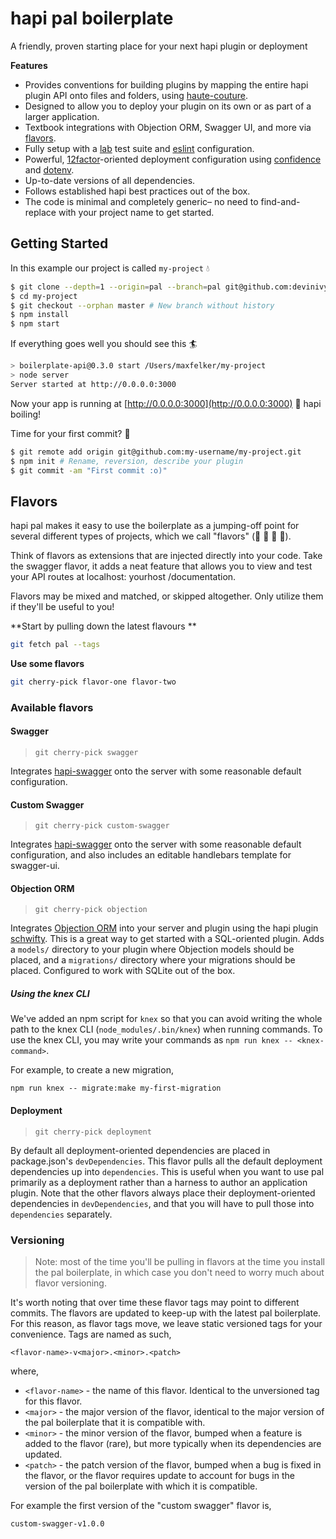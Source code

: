 # hapi pal boilerplate

A friendly, proven starting place for your next hapi plugin or deployment

**Features**
 - Provides conventions for building plugins by mapping the entire hapi plugin API onto files and folders, using [haute-couture](https://github.com/devinivy/haute-couture).
 - Designed to allow you to deploy your plugin on its own or as part of a larger application.
 - Textbook integrations with Objection ORM, Swagger UI, and more via [flavors](#flavors).
 - Fully setup with a [lab](https://github.com/hapijs/lab) test suite and [eslint](https://github.com/eslint/eslint) configuration.
 - Powerful, [12factor](https://12factor.net/)-oriented deployment configuration using
 [confidence](https://github.com/hapijs/confidence) and [dotenv](https://github.com/motdotla/dotenv).
 - Up-to-date versions of all dependencies.
 - Follows established hapi best practices out of the box.
 - The code is minimal and completely generic– no need to find-and-replace with your project name to get started.

## Getting Started
In this example our project is called `my-project` :droplet:

```bash
$ git clone --depth=1 --origin=pal --branch=pal git@github.com:devinivy/boilerplate-api.git my-project
$ cd my-project
$ git checkout --orphan master # New branch without history
$ npm install
$ npm start
```

If everything goes well you should see this :surfer:

```bash
> boilerplate-api@0.3.0 start /Users/maxfelker/my-project
> node server
Server started at http://0.0.0.0:3000
```

Now your app is running at [http://0.0.0.0:3000](http://0.0.0.0:3000) :potable_water: hapi boiling!

Time for your first commit? :ocean:

```bash
$ git remote add origin git@github.com:my-username/my-project.git
$ npm init # Rename, reversion, describe your plugin
$ git commit -am "First commit :o)"
```

## Flavors

hapi pal makes it easy to use the boilerplate as a jumping-off point for several different types of projects, which we call "flavors" (:lollipop: :fries: :doughnut: :poultry_leg:).  

Think of flavors as extensions that are injected directly into your code. Take the swagger flavor, it adds a neat feature that allows you to view and test your API routes at localhost: yourhost /documentation.

Flavors may be mixed and matched, or skipped altogether.  Only utilize them if they'll be useful to you!

**Start by pulling down the latest flavours **
```sh
git fetch pal --tags
```

**Use some flavors**
```sh
git cherry-pick flavor-one flavor-two
```

### Available flavors
#### Swagger
> `git cherry-pick swagger`

Integrates [hapi-swagger](https://github.com/glennjones/hapi-swagger) onto the server with some reasonable default configuration.

#### Custom Swagger
> `git cherry-pick custom-swagger`

Integrates [hapi-swagger](https://github.com/glennjones/hapi-swagger) onto the server with some reasonable default configuration, and also includes an editable handlebars template for swagger-ui.

#### Objection ORM
> `git cherry-pick objection`

Integrates [Objection ORM](https://github.com/Vincit/objection.js) into your server and plugin using the hapi plugin [schwifty](https://github.com/BigRoomStudios/schwifty).  This is a great way to get started with a SQL-oriented plugin.  Adds a `models/` directory to your plugin where Objection models should be placed, and a `migrations/` directory where your migrations should be placed.  Configured to work with SQLite out of the box.

##### Using the knex CLI
We've added an npm script for `knex` so that you can avoid writing the whole path to the knex CLI (`node_modules/.bin/knex`) when running commands.  To use the knex CLI, you may write your commands as `npm run knex -- <knex-command>`.

For example, to create a new migration,
```
npm run knex -- migrate:make my-first-migration
```

#### Deployment
> `git cherry-pick deployment`

By default all deployment-oriented dependencies are placed in package.json's `devDependencies`.  This flavor pulls all the default deployment dependencies up into `dependencies`.  This is useful when you want to use pal primarily as a deployment rather than a harness to author an application plugin.  Note that the other flavors always place their deployment-oriented dependencies in `devDependencies`, and that you will have to pull those into `dependencies` separately.

### Versioning
> Note: most of the time you'll be pulling in flavors at the time you install the pal boilerplate, in which case you don't need to worry much about flavor versioning.

It's worth noting that over time these flavor tags may point to different commits.  The flavors are updated to keep-up with the latest pal boilerplate.  For this reason, as flavor tags move, we leave static versioned tags for your convenience.  Tags are named as such,
```
<flavor-name>-v<major>.<minor>.<patch>
```
where,

 - `<flavor-name>` - the name of this flavor.  Identical to the unversioned tag for this flavor.
 - `<major>` - the major version of the flavor, identical to the major version of the pal boilerplate that it is compatible with.
 - `<minor>` - the minor version of the flavor, bumped when a feature is added to the flavor (rare), but more typically when its dependencies are updated.
 - `<patch>` - the patch version of the flavor, bumped when a bug is fixed in the flavor, or the flavor requires update to account for bugs in the version of the pal boilerplate with which it is compatible.

For example the first version of the "custom swagger" flavor is,
```
custom-swagger-v1.0.0
```
